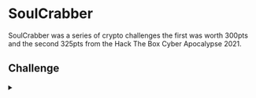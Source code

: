 <H1>SoulCrabber</H1>
<p></p>
SoulCrabber was a series of crypto challenges the first was worth 300pts and the second 325pts from the Hack The Box Cyber Apocalypse 2021.
<p></p>
<H2>Challenge</H2>
<details>
    <summary></summary>
<p></p>
<details>
    <Summary>SoulCrabber 1</summary>
<p></p>
Aliens heard of this cool newer language called Rust, and hoped the safety it offers could be used to improve their stream cipher.
<p></p>
Challenge File: <a href="https://drive.google.com/file/d/137PqIcAeHcQaY7y3hBSqOt6cV7yreui2/view?usp=sharing" rel="nofollow">Google Drive</a>
<details>
    <summary>Walkthrough</summary>
<p></p>

</details>
</details>
<p></p>
<hr>
<p></p>
<details>
    <Summary>Soulcrabber 2</summary>
<p></p>
Aliens realised that hard-coded values are bad, so added a little bit of entropy.
<p></p>
Challenge File: <a href="https://drive.google.com/file/d/1CVC8WdSDdg4f-jkaHQ4thakC5wdg-feA/view?usp=sharing" rel="nofollow">Google Drive</a>
<p></p>
<details>
    <summary>Walkthrough</summary>
<p></p>

</details>
</details>
